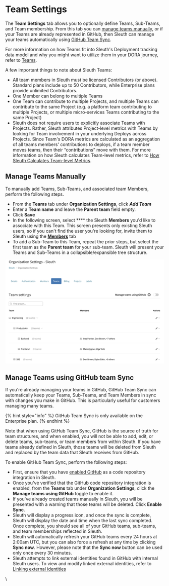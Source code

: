 # Team Settings

The **Team Settings** tab allows you to optionally define Teams, Sub-Teams, and Team membership. From this tab you can [manage teams manually](team-settings.md#undefined), or if your Teams are already represented in GitHub, then Sleuth can manage your teams automatically using [GitHub Team Sync](team-settings.md#manage-teams-manually-1).&#x20;

For more information on how Teams fit into Sleuth's Deployment tracking data model and why you might want to utilize them in your DORA journey, refer to [Teams](../../modeling-your-deployments/teams/).&#x20;

A few important things to note about Sleuth Teams:

* All team members in Sleuth must be licensed Contributors (or above). Standard plans include up to 50 Contributors, while Enterprise plans provide unlimited Contributors.
* One Member can belong to multiple Teams
* One Team can contribute to multiple Projects, and multiple Teams can contribute to the same Project (e.g. a platform team contributing to multiple Projects, or multiple micro-services Teams contributing to the same Project)
* Sleuth does not require users to explicitly associate Teams with Projects. Rather, Sleuth attributes Project-level metrics with Teams by looking for Team involvement in your underlying Deploys across Projects. Since Team's DORA metrics are calculated as an aggregation of all teams members' contributions to deploys, if a team member moves teams, then their “contributions” move with them. For more information on how Sleuth calculates Team-level metrics, refer to [How Sleuth Calculates Team-level Metrics](../../modeling-your-deployments/teams/how-sleuth-calculates-team-level-metrics.md).&#x20;

## Manage Teams Manually

To manually add Teams, Sub-Teams, and associated team Members, perform the following steps.

* From the **Teams** tab under **Organization Settings**, click _**Add Team**_
* Enter a **Team name** and leave the **Parent team** field empty.
* Click **Save**
* In the following screen, select **** the Sleuth **Members** you'd like to associate with this Team. This screen presents only existing Sleuth users, so if you can't find the user you're looking for, invite them to Sleuth using the [**Members**](members.md) tab
* To add a Sub-Team to this Team, repeat the prior steps, but select the first team as the **Parent team** for your sub-team. Sleuth will present your Teams and Sub-Teams in a collapsible/expansible tree structure.&#x20;

![](<../../.gitbook/assets/image (24).png>)

## Manage Teams using GitHub team Sync

If you're already managing your teams in GitHub, GitHub Team Sync can automatically keep your Teams, Sub-Teams, and Team Members in sync with changes you make in GitHub. This is particularly useful for customers managing many teams.&#x20;

{% hint style="info" %}
GitHub Team Sync is only available on the Enterprise plan.
{% endhint %}

Note that when using GitHub Team Sync, GitHub is the source of truth for team structures, and when enabled, you will not be able to add, edit, or delete teams, sub-teams, or team members from within Sleuth.  If you have teams already defined in Sleuth, those teams will be deleted from Sleuth and replaced by the team data that Sleuth receives from GitHub.

To enable GitHub Team Sync, perform the following steps:

* First, ensure that you have [enabled GitHub](../../integrations-1/code-deployment/github.md) as a code repository integration in Sleuth.&#x20;
* Once you've verified that the GitHub code repository integration is enabled, from the **Teams** tab under **Organization Settings**, click the **Manage teams using GitHub** toggle to enable it.
* If you've already created teams manually in Sleuth, you will be presented with a warning that those teams will be deleted. Click **Enable Sync**.
* Sleuth will display a progress icon, and once the sync is complete, Sleuth will display the date and time when the last sync completed. Once complete, you should see all of your GitHub teams, sub-teams, and team memberships reflected in Sleuth.
* Sleuth will automatically refresh your GitHub teams every 24 hours at 2:00am UTC, but you can also force a refresh at any time by clicking **Sync now**. However, please note that the **Sync now** button can be used only once every 30 minutes.&#x20;
* Sleuth attempts to link external identities found in GitHub with internal Sleuth users. To view and modify linked external identities, refer to [Linking external identities](members.md#linking-external-user-identities)

\


